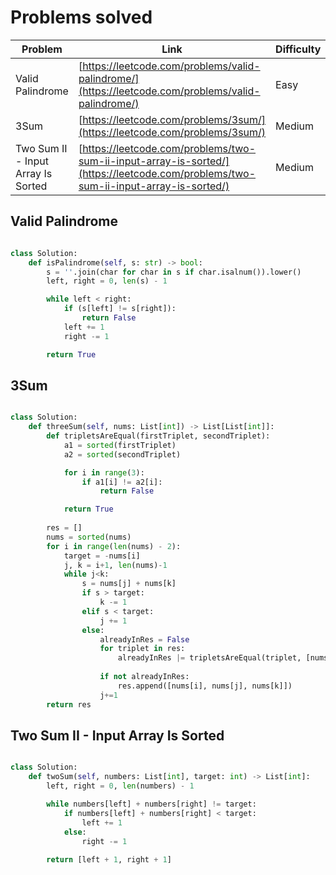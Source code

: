 # Problems solved

| Problem | Link | Difficulty |
|---------|------|------------|
| Valid Palindrome | [https://leetcode.com/problems/valid-palindrome/](https://leetcode.com/problems/valid-palindrome/) | Easy |
| 3Sum | [https://leetcode.com/problems/3sum/](https://leetcode.com/problems/3sum/) | Medium |
| Two Sum II - Input Array Is Sorted | [https://leetcode.com/problems/two-sum-ii-input-array-is-sorted/](https://leetcode.com/problems/two-sum-ii-input-array-is-sorted/) | Medium |

## Valid Palindrome

```py

class Solution:
    def isPalindrome(self, s: str) -> bool:
        s = ''.join(char for char in s if char.isalnum()).lower()
        left, right = 0, len(s) - 1

        while left < right:
            if (s[left] != s[right]):
                return False
            left += 1
            right -= 1

        return True
```

## 3Sum

```py

class Solution:
    def threeSum(self, nums: List[int]) -> List[List[int]]:
        def tripletsAreEqual(firstTriplet, secondTriplet):
            a1 = sorted(firstTriplet)
            a2 = sorted(secondTriplet)

            for i in range(3):
                if a1[i] != a2[i]:
                    return False 

            return True
        
        res = []
        nums = sorted(nums)
        for i in range(len(nums) - 2):
            target = -nums[i]
            j, k = i+1, len(nums)-1
            while j<k:
                s = nums[j] + nums[k]
                if s > target:
                    k -= 1
                elif s < target:
                    j += 1
                else:
                    alreadyInRes = False
                    for triplet in res:
                        alreadyInRes |= tripletsAreEqual(triplet, [nums[i], nums[j], nums[k]])
                    
                    if not alreadyInRes:
                        res.append([nums[i], nums[j], nums[k]])
                    j+=1
        return res
```

## Two Sum II - Input Array Is Sorted

```py

class Solution:
    def twoSum(self, numbers: List[int], target: int) -> List[int]:
        left, right = 0, len(numbers) - 1

        while numbers[left] + numbers[right] != target:
            if numbers[left] + numbers[right] < target:
                left += 1
            else:
                right -= 1
        
        return [left + 1, right + 1]
        

```
